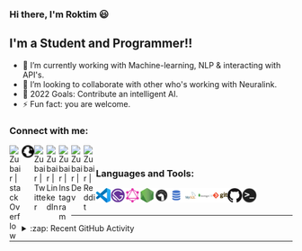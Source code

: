 ### Hi there, I'm Roktim  😃




## I'm a Student and Programmer!!


- 🌱 I’m currently working with Machine-learning, NLP & interacting with API's.
- 👯 I’m looking to collaborate with other who's working with Neuralink.
- 🥅 2022 Goals: Contribute an intelligent AI. 
- ⚡ Fun fact: you are welcome.

### Connect with me:

[<img align="left" alt="Zubair | stackOverflow" width="22px" src="https://cdn.jsdelivr.net/npm/simple-icons@3.0.1/icons/stackoverflow.svg" />][stackOverflow]
[<img align="left" alt="taskko.org" width="22px" src="https://raw.githubusercontent.com/iconic/open-iconic/master/svg/globe.svg" />][website]
[<img align="left" alt="Zubair | Twitter" width="22px" src="https://cdn.jsdelivr.net/npm/simple-icons@v3/icons/twitter.svg" />][twitter]
[<img align="left" alt="Zubair | LinkedIn" width="22px" src="https://cdn.jsdelivr.net/npm/simple-icons@v3/icons/linkedin.svg" />][linkedin]
[<img align="left" alt="Zubair | Instagram" width="22px" src="https://cdn.jsdelivr.net/npm/simple-icons@v3/icons/instagram.svg" />][instagram]
[<img align="left" alt="Zubair | Dev" width="22px" src="https://cdn.jsdelivr.net/npm/simple-icons@3.0.1/icons/dev-dot-to.svg" />][Dev]
[<img align="left" alt="Zubair | Reddit" width="22px" src="https://cdn.jsdelivr.net/npm/simple-icons@3.0.1/icons/reddit.svg" />][Reddit]
<br />

### Languages and Tools:

[<img align="left" alt="Visual Studio Code" width="26px" src="https://raw.githubusercontent.com/github/explore/80688e429a7d4ef2fca1e82350fe8e3517d3494d/topics/visual-studio-code/visual-studio-code.png" />][webdevplaylist]

[<img align="left" alt="Gatsby" width="26px" src="https://raw.githubusercontent.com/github/explore/e94815998e4e0713912fed477a1f346ec04c3da2/topics/gatsby/gatsby.png" />][webdevplaylist]
[<img align="left" alt="GraphQL" width="26px" src="https://raw.githubusercontent.com/github/explore/80688e429a7d4ef2fca1e82350fe8e3517d3494d/topics/graphql/graphql.png" />][webdevplaylist]
[<img align="left" alt="Node.js" width="26px" src="https://raw.githubusercontent.com/github/explore/80688e429a7d4ef2fca1e82350fe8e3517d3494d/topics/nodejs/nodejs.png" />][webdevplaylist]
[<img align="left" alt="Deno" width="26px" src="https://raw.githubusercontent.com/github/explore/361e2821e2dea67711cde99c9c40ed357061cf27/topics/deno/deno.png" />][webdevplaylist]
[<img align="left" alt="SQL" width="26px" src="https://raw.githubusercontent.com/github/explore/80688e429a7d4ef2fca1e82350fe8e3517d3494d/topics/sql/sql.png" />][webdevplaylist]
[<img align="left" alt="MySQL" width="26px" src="https://raw.githubusercontent.com/github/explore/80688e429a7d4ef2fca1e82350fe8e3517d3494d/topics/mysql/mysql.png" />][webdevplaylist]
[<img align="left" alt="MongoDB" width="26px" src="https://raw.githubusercontent.com/github/explore/80688e429a7d4ef2fca1e82350fe8e3517d3494d/topics/mongodb/mongodb.png" />][webdevplaylist]
[<img align="left" alt="Git" width="26px" src="https://raw.githubusercontent.com/github/explore/80688e429a7d4ef2fca1e82350fe8e3517d3494d/topics/git/git.png" />][webdevplaylist]
[<img align="left" alt="GitHub" width="26px" src="https://raw.githubusercontent.com/github/explore/78df643247d429f6cc873026c0622819ad797942/topics/github/github.png" />][webdevplaylist]
[<img align="left" alt="Terminal" width="26px" src="https://raw.githubusercontent.com/github/explore/80688e429a7d4ef2fca1e82350fe8e3517d3494d/topics/terminal/terminal.png" />][webdevplaylist]

<br />
<br />

---



<details>
  <summary>:zap: Recent GitHub Activity</summary>
  
<!--START_SECTION:activity-->
1. 🗣 Working On Leonel [Nmzar/Leonel_mind/Neuralink](https://github.com/NMZAR)
2. ❗️ Closed issue [Nmzar/Replica](https://github.com/NMZAR) 
3. ❌ Closed PR [Nmzar/free-developer-resources](https://github.com/NMZAR) 
4. 🗣 Commented on [Nmzar/free-developer-resources](https://github.com/NMZAR)
<!--END_SECTION:activity-->

</details>

---



 



[website]: https://taskko.org
[twitter]: https://twitter.com/Nmzar2
[instagram]: https://instagram.com/nmzarr
[linkedin]: https://www.linkedin.com/in/zubayer-alam-a504ab17a/
[stackOverflow]: https://stackoverflow.com/users/9536275/zubayer-alam
[Reddit]: https://www.reddit.com/user/Nmzar_V
[dev]: https://www.reddit.com/user/https://www.reddit.com/user/Nmzar_V
[webdevplaylist]: https://zoomquilt.org/




